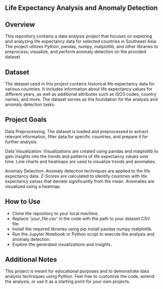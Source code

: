 ## Life Expectancy Analysis and Anomaly Detection
## Overview
This repository contains a data analysis project that focuses on exploring and analyzing life expectancy data for selected countries in Southeast Asia. The project utilizes Python, pandas, numpy, matplotlib, and other libraries to preprocess, visualize, and perform anomaly detection on the provided dataset.

## Dataset
The dataset used in this project contains historical life expectancy data for various countries. It includes information about life expectancy values for different years, as well as additional attributes such as ISO3 codes, country names, and more. The dataset serves as the foundation for the analysis and anomaly detection tasks.

## Project Goals
Data Preprocessing: The dataset is loaded and preprocessed to extract relevant information, filter data for specific countries, and prepare it for further analysis.

Data Visualization: Visualizations are created using pandas and matplotlib to gain insights into the trends and patterns of life expectancy values over time. Line charts and heatmaps are used to visualize trends and anomalies.

Anomaly Detection: Anomaly detection techniques are applied to the life expectancy data. Z-Scores are calculated to identify countries with life expectancy values that deviate significantly from the mean. Anomalies are visualized using a heatmap.

## How to Use
- Clone the repository to your local machine.
- Replace 'your_file.csv' in the code with the path to your dataset CSV file.
- Install the required libraries using pip install pandas numpy matplotlib.
- Run the Jupyter Notebook or Python script to execute the analysis and anomaly detection.
- Explore the generated visualizations and insights.

## Additional Notes
This project is meant for educational purposes and to demonstrate data analysis techniques using Python.
Feel free to customize the code, extend the analysis, or use it as a starting point for your own projects.
